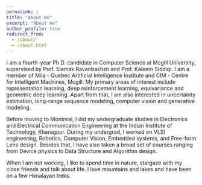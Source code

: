 ```yaml
---
permalink: /
title: "About me"
excerpt: "About me"
author_profile: true
redirect_from: 
  - /about/
  - /about.html
---
```


<head>

<script>var clicky_site_ids = clicky_site_ids || []; clicky_site_ids.push(101296952);</script>
<script async src="//static.getclicky.com/js"></script>

</head>
I am a fourth-year Ph.D. candidate in Computer Science at Mcgill University, supervised by Prof. Siamak Ravanbakhsh and Prof. Kaleem Siddiqi. I am a member of Mila - Quebec Artificial Intelligence Institute and CIM - Centre for Intelligent Machines, Mcgill. My primary areas of interest include representation learning, deep reinforcement learning, equivariance and geometric deep learning. Apart from that, I am also interested in uncertainty estimation, long-range sequence modeling, computer vision and generative modeling.

Before moving to Montreal, I did my undergraduate studies in Electronics and Electrical Communication Engineering at the Indian Institute of Technology, Kharagpur. During my undergrad, I worked on VLSI engineering, Robotics, Computer Vision, Embedded systems, and Free-form Lens design. Besides that, I have also taken a broad set of courses ranging from Device physics to Data Structure and Algorithm design.

When I am not working, I like to spend time in nature, stargaze with my close friends and talk about life. I love mountains and lakes and have been on a few Himalayan treks.
